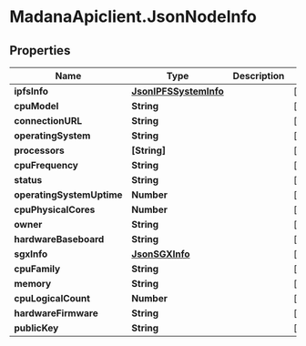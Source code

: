 # MadanaApiclient.JsonNodeInfo

## Properties

Name | Type | Description | Notes
------------ | ------------- | ------------- | -------------
**ipfsInfo** | [**JsonIPFSSystemInfo**](JsonIPFSSystemInfo.md) |  | [optional] 
**cpuModel** | **String** |  | [optional] 
**connectionURL** | **String** |  | [optional] 
**operatingSystem** | **String** |  | [optional] 
**processors** | **[String]** |  | [optional] 
**cpuFrequency** | **String** |  | [optional] 
**status** | **String** |  | [optional] 
**operatingSystemUptime** | **Number** |  | [optional] 
**cpuPhysicalCores** | **Number** |  | [optional] 
**owner** | **String** |  | [optional] 
**hardwareBaseboard** | **String** |  | [optional] 
**sgxInfo** | [**JsonSGXInfo**](JsonSGXInfo.md) |  | [optional] 
**cpuFamily** | **String** |  | [optional] 
**memory** | **String** |  | [optional] 
**cpuLogicalCount** | **Number** |  | [optional] 
**hardwareFirmware** | **String** |  | [optional] 
**publicKey** | **String** |  | [optional] 



